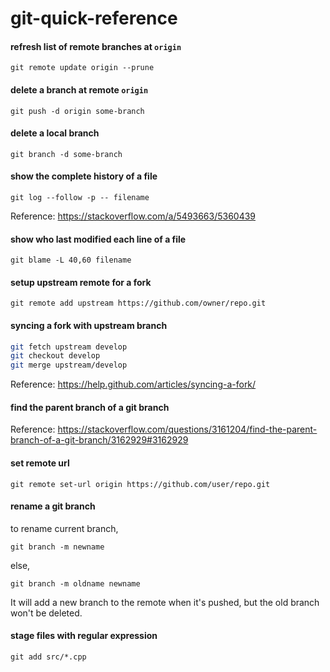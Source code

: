 # git-quick-reference

#### refresh list of remote branches at `origin`

`git remote update origin --prune`

#### delete a branch at remote `origin`

`git push -d origin some-branch`

#### delete a local branch

`git branch -d some-branch`

#### show the complete history of a file

`git log --follow -p -- filename`

Reference: https://stackoverflow.com/a/5493663/5360439

#### show who last modified each line of a file

`git blame -L 40,60 filename`

#### setup upstream remote for a fork

`git remote add upstream https://github.com/owner/repo.git`

#### syncing a fork with upstream branch

```bash
git fetch upstream develop
git checkout develop
git merge upstream/develop

```
Reference: https://help.github.com/articles/syncing-a-fork/

#### find the parent branch of a git branch

Reference: https://stackoverflow.com/questions/3161204/find-the-parent-branch-of-a-git-branch/3162929#3162929

#### set remote url

`git remote set-url origin https://github.com/user/repo.git`

#### rename a git branch

to rename current branch,

`git branch -m newname`

else,

`git branch -m oldname newname`

It will add a new branch to the remote when it's pushed, but the old branch won't be deleted.

#### stage files with regular expression

`git add src/*.cpp`
